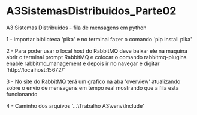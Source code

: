 # A3SistemasDistribuidos_Parte02
A3 Sistemas Distribuídos - fila de mensagens em python

1 - importar biblioteca 'pika' e no terminal fazer o comando 'pip install pika'

2 - Para poder usar o local host do RabbitMQ deve baixar ele na maquina abrir o terminal
prompt RabbitMQ e colocar o comando rabbitmq-plugins enable rabbitmq_management e depois
ir no navegar e digitar 'http://localhost:15672/'

3 - No site do RabbitMQ terá um grafico na aba 'overview' atualizando sobre o envio de mensagens em tempo
real mostrando que a fila esta funcionando

4 - Caminho dos arquivos '...\Trabalho A3\venv\Include'
